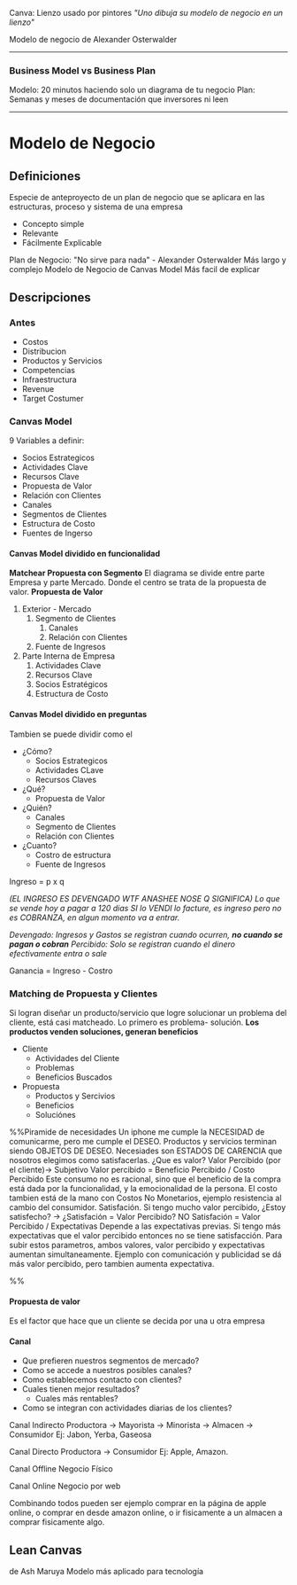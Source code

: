 Canva: Lienzo usado por pintores
	*"Uno dibuja su modelo de negocio en un lienzo"*

Modelo de negocio de Alexander Osterwalder 

---
### Business Model vs Business Plan

Modelo: 20 minutos haciendo solo un diagrama de tu negocio
Plan: Semanas y meses de documentación que inversores ni leen

---
# Modelo de Negocio
## Definiciones
Especie de anteproyecto de un plan de negocio que se aplicara en las estructuras, proceso y sistema de una empresa

- Concepto simple
- Relevante
- Fácilmente Explicable

Plan de Negocio: "No sirve para nada" - Alexander Osterwalder
	Más largo y complejo
Modelo de Negocio de Canvas Model 
	Más facil de explicar
## Descripciones 
### Antes
- Costos
- Distribucion
- Productos y Servicios
- Competencias
- Infraestructura
- Revenue
- Target Costumer
### Canvas Model
9 Variables a definir:
- Socios Estrategicos
- Actividades Clave
- Recursos Clave
- Propuesta de Valor
- Relación con Clientes
- Canales
- Segmentos de Clientes
- Estructura de Costo
- Fuentes de Ingerso

#### Canvas Model dividido en funcionalidad
**Matchear Propuesta con Segmento**
El diagrama se divide entre parte Empresa y parte Mercado. Donde el centro se trata de la propuesta de valor.
**Propuesta de Valor**
1. Exterior - Mercado
	1. Segmento de Clientes 
		1. Canales
		2. Relación con Clientes
	2. Fuente de Ingresos
2. Parte Interna de Empresa
	1. Actividades Clave
	2. Recursos Clave
	3. Socios Estratégicos
	4. Estructura de Costo

#### Canvas Model dividido en preguntas
Tambien se puede dividir como el 
- ¿Cómo?
	- Socios Estrategicos
	- Actividades CLave
	- Recursos Claves
- ¿Qué?
	- Propuesta de Valor
- ¿Quién?
	- Canales
	- Segmento de Clientes
	- Relación con Clientes
- ¿Cuanto?
	- Costro de estructura 
	- Fuente de Ingresos


Ingreso = p x q

*(EL INGRESO ES DEVENGADO WTF ANASHEE NOSE Q SIGNIFICA)*
*Lo que se vende hoy a pagar a 120 dias SI lo VENDI lo facture, es ingreso pero no es COBRANZA, en algun momento va a entrar.*

*Devengado: Ingresos y Gastos se registran cuando ocurren, **no cuando se pagan o cobran***
*Percibido: Solo se registran cuando el dinero efectivamente entra o sale*

Ganancia = Ingreso - Costro

### Matching de Propuesta y Clientes
Si logran diseñar un producto/servicio que logre solucionar un problema del cliente, está casi matcheado. Lo primero es problema- solución. 
**Los productos venden soluciones, generan beneficios**

- Cliente
	- Actividades del Cliente
	- Problemas
	- Beneficios Buscados
- Propuesta 
	- Productos y Sercivios
	- Beneficios
	- Soluciónes

%%Piramide de necesidades
	Un iphone me cumple la NECESIDAD de comunicarme, pero me cumple el DESEO. 
	Productos y servicios terminan siendo OBJETOS DE DESEO.
	Necesiades son ESTADOS DE CARENCIA que nosotros elegimos como satisfacerlas.
	¿Que es valor?
	Valor Percibido (por el cliente)-> Subjetivo
	Valor percibido = Beneficio Percibido / Costo Percibido	
	Este consumo no es racional, sino que el beneficio de la compra está dada por la funcionalidad, y la emocionalidad de la persona.
	El costo tambien está de la mano con Costos No Monetarios, ejemplo resistencia al cambio del consumidor.
	Satisfación. Si tengo mucho valor percibido, 
	¿Estoy satisfecho? -> ¿Satisfación = Valor Percibido?
	NO
	Satisfación = Valor Percibido / Expectativas
	Depende a las expectativas previas. Si tengo más expectativas que el valor percibido entonces no se tiene satisfacción.
	Para subir estos parametros, ambos valores, valor percibido y expectativas aumentan simultaneamente. Ejemplo con comunicación y publicidad se dá más valor percibido, pero tambien aumenta expectativa. 

%%


#### Propuesta de valor
Es el factor que hace que un cliente se decida por una u otra empresa
#### Canal
- Que prefieren nuestros segmentos de mercado?
- Como se accede a nuestros posibles canales?
- Como establecemos contacto con clientes?
- Cuales tienen mejor resultados?
	- Cuales más rentables?
- Como se integran con actividades diarias de los clientes?

Canal Indirecto
	Productora -> Mayorista -> Minorista -> Almacen -> Consumidor
		Ej: Jabon, Yerba, Gaseosa
		
Canal Directo
	Productora -> Consumidor
		Ej: Apple, Amazon.
		
Canal Offline
	Negocio Físico 
	
Canal Online
	Negocio por web 

Combinando todos pueden ser ejemplo comprar en la página de apple online, o comprar en desde amazon online, o ir fisicamente a un almacen a comprar fisicamente algo. 




## Lean Canvas
de Ash Maruya
Modelo más aplicado para tecnología 
